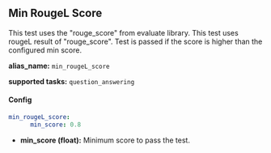 
<div class="h3-box" markdown="1">

## Min RougeL Score

This test uses the "rouge_score" from evaluate library. This test uses rougeL result of "rouge_score". Test is passed if the score is higher than the configured min score.

**alias_name:** `min_rougeL_score`

**supported tasks:** `question_answering`

</div><div class="h3-box" markdown="1">

#### Config
```yaml
min_rougeL_score:
      min_score: 0.8
```
- **min_score (float):** Minimum score to pass the test.

<!-- #### Examples -->

</div>